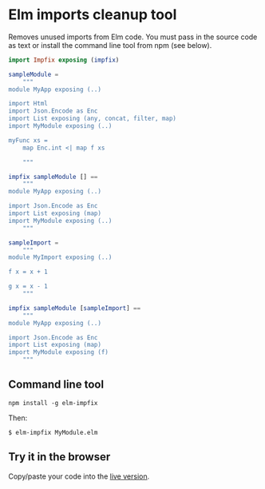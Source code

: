 # Elm imports cleanup tool

Removes unused imports from Elm code. You must pass in the source code as text or install the command line tool from npm (see below).

```elm
import Impfix exposing (impfix)

sampleModule = 
	"""
module MyApp exposing (..)

import Html
import Json.Encode as Enc
import List exposing (any, concat, filter, map)
import MyModule exposing (..)

myFunc xs =
	map Enc.int <| map f xs

	"""

impfix sampleModule [] ==
	"""
module MyApp exposing (..)

import Json.Encode as Enc
import List exposing (map)
import MyModule exposing (..)
	"""

sampleImport = 
	"""
module MyImport exposing (..)

f x = x + 1

g x = x - 1 
	"""

impfix sampleModule [sampleImport] == 
	"""
module MyApp exposing (..)

import Json.Encode as Enc
import List exposing (map)
import MyModule exposing (f)
	"""
```

## Command line tool

```
npm install -g elm-impfix
```

Then:

```
$ elm-impfix MyModule.elm
```

## Try it in the browser

Copy/paste your code into the [live version](https://dkodaj.github.io/impfix).